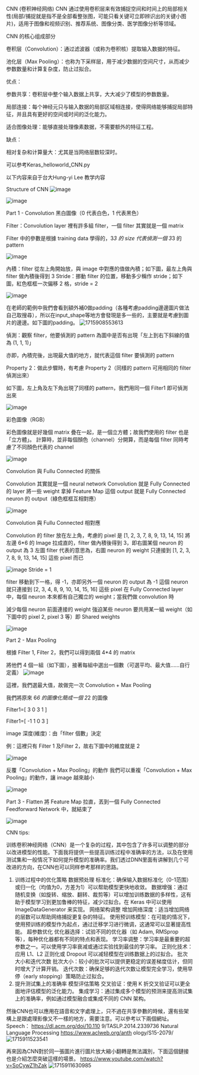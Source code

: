 CNN (卷积神经网络) 
CNN 通过使用卷积层来有效捕捉空间和时间上的局部相关性(局部/捕捉就是指不是全部看整张图，可能只看关键可立即辨识出的关键小图片)，适用于图像和视频识别、推荐系统、图像分类、医学图像分析等领域。

CNN 的核心组成部分

卷积层（Convolution）：通过滤波器（或称为卷积核）提取输入数据的特征。

池化层（Max Pooling）：也称为下采样层，用于减少数据的空间尺寸，从而减少参数数量和计算复杂度，防止过拟合。

优点：

参数共享：卷积层中整个输入数据上共享，大大减少了模型的参数数量。

局部连接：每个神经元只与输入数据的局部区域相连接，使得网络能够捕捉局部特征，并且具有更好的空间或时间的泛化能力。

适合图像处理：能够直接处理像素数据，不需要额外的特征工程。

缺点：

相对复杂和计算量大：尤其是当网络层数较深时。

可以参考Keras_helloworld_CNN.py

以下内容来自于台大Hung-yi Lee 教学内容

Structure of CNN
![image](https://github.com/joycelai140420/MachineLearning/assets/167413809/20036a48-7f1d-44b3-8d17-7f0418046c6c)

![image](https://github.com/joycelai140420/MachineLearning/assets/167413809/9cef23c7-15a0-4c0a-8175-8b15ba1b00cc)

Part 1 - Convolution
黑白圖像（0 代表白色，1 代表黑色）

Filter：Convolution layer 裡有許多組 filter，一個 filter 其實就是一個 matrix

Filter 中的參數是根據 training data 學得的，3*3 的 size 代表偵測一個 3*3 的 pattern

![image](https://github.com/joycelai140420/MachineLearning/assets/167413809/7391d7b5-719b-41de-968a-39b3c8c03a3c)

內積：filter 從左上角開始放，與 image 中對應的值做內積；如下圖，最左上角與 filter 做內積後得到 3
Stride：挪動 filter 的位置，移動多少稱作 stride；如下圖，紅色框框一次偏移 2 格，stride = 2 

![image](https://github.com/joycelai140420/MachineLearning/assets/167413809/ac349693-e83c-45ab-bd34-d0209329f6d3)


在老師的範例中我們會看到額外補0做padding（各種考慮padding邊邊圖片做法自己取搜尋），所以在input_shape等地方會發現是多一些的，主要就是考慮到圖片的邊邊。如下圖的padding。
![1715908553613](https://github.com/joycelai140420/MachineLearning/assets/167413809/abe310b6-bf06-4653-8fc4-70501ae27a6a)



偵測：觀察 filter，他要偵測的 pattern 為圖中是否有出現「左上到右下斜線的值為 (1, 1, 1)」

亦即，內積完後，出現最大值的地方，就代表這個 filter 要偵測的 pattern

Property 2：做此步驟時，有考慮 Property 2（同樣的 pattern 可用相同的 filter 偵測出來）

如下圖，左上角及左下角出現了同樣的 pattern，我們用同一個 Filter1 即可偵測出來

![image](https://github.com/joycelai140420/MachineLearning/assets/167413809/0916115b-edef-4f32-8547-9b1c6cb2c971)

彩色圖像（RGB）

彩色圖像就是好幾個 matrix 疊在一起，是一個立方體；故我們使用的 filter 也是「立方體」。 計算時，並非每個顏色（channel）分開算，而是每個 filter 同時考慮了不同顏色代表的 channel

![image](https://github.com/joycelai140420/MachineLearning/assets/167413809/4279c9ea-fca0-4c45-a67a-a2850d1fc52c)

Convolution 與 Fullu Connected 的關係

Convolution 其實就是一個 neural network
Convolution 就是 Fully Connected 的 layer 將一些 weight 拿掉
Feature Map 這個 output 就是 Fully Connected neuron 的 output（綠色框框互相對應）

![image](https://github.com/joycelai140420/MachineLearning/assets/167413809/712f88f9-2da8-4154-9e60-bc98cef3de9f)

Convolution 與 Fullu Connected 相對應

Convolution 的 filter 放在左上角，考慮的 pixel 是 [1, 2, 3, 7, 8, 9, 13, 14, 15]
將左邊 6*6 的 Image 拉成直的，filter 做內積後得到 3，即右圖某個 neuron 的 output 為 3
左圖 filter 代表的意思為，右圖 neuron 的 weight 只連接到 [1, 2, 3, 7, 8, 9, 13, 14, 15] 這些 pixel 而已

![image](https://github.com/joycelai140420/MachineLearning/assets/167413809/7f3fd091-0830-4e25-adba-151ddb1909f0)
Stride = 1

filter 移動到下一格，得 -1，亦即另外一個 neuron 的 output 為 -1
這個 neuron 就只連接到 [2, 3, 4, 8, 9, 10, 14, 15, 16] 這些 pixel
在 Fully Connected layer 中，每個 neuron 本來都有自己獨立的 weight；當我們做 convolution 時

減少每個 neuron 前面連接的 weight
強迫某些 neuron 要共用某一組 weight（如下圖中的 pixel 2, pixel 3 等）即 Shared weights

![image](https://github.com/joycelai140420/MachineLearning/assets/167413809/da06520c-72fa-4d37-b636-233b90f2d1b2)

Part 2 - Max Pooling

根據 Filter 1, Filter 2，我們可以得到兩個 4*4 的 matrix

將他們 4 個一組（如下圖），接著每組中選出一個數（可選平均、最大值......自行定義）
![image](https://github.com/joycelai140420/MachineLearning/assets/167413809/a8c84889-8a03-46c7-bab8-2b0d25fe7732)

這裡，我們選最大值，故做完一次 Convolution + Max Pooling

我們將原來 6*6 的圖像化簡成一個 2*2 的圖像

Filter1=[ 3 0
         3 1 ]
              
Filter1=[ -1 1
          0  3 ] 


image 深度(維度)：由「filter 個數」決定

例：這裡只有 Filter 1 及Filter 2，故右下圖中的維度就是 2

![image](https://github.com/joycelai140420/MachineLearning/assets/167413809/4ca73371-3718-4a66-a295-e43787e7b287)

反覆「Convolution + Max Pooling」的動作 我們可以重複「Convolution + Max Pooling」的動作，讓 image 越來越小

![image](https://github.com/joycelai140420/MachineLearning/assets/167413809/2e15160a-0b89-425a-ae28-b1f2df54f14d)


Part 3 - Flatten
將 Feature Map 拉直，丟到一個 Fully Connected Feedforward Network 中，就結束了

![image](https://github.com/joycelai140420/MachineLearning/assets/167413809/ce0356f1-233b-4d0b-828e-67e5c823cdde)


CNN tips:

训练卷积神经网络（CNN）是一个复杂的过程，其中包含了许多可以调整的部分以改进模型的性能。下面我将提供一些提高训练过程中准确率的方法，以及在使用测试集和一般情况下如何提升模型的准确率。我们透过DNN里面有讲解到几个可改进的方向，在CNN也可以同样参考那样的思路。

1. 训练过程中的优化策略
   数据预处理
         标准化：确保输入数据标准化（0-1范围）或归一化（均值为0，方差为1）可以帮助模型更快地收敛。
         数据增强：通过随机变换（如旋转、缩放、翻转、裁剪等）可以增加训练数据的多样性，这有助于模型学习到更加鲁棒的特征，减少过拟合。在 Keras 中可以使用                   ImageDataGenerator 来实现。
   网络架构调整
         增加网络深度：适当增加网络的层数可以帮助网络捕捉更复杂的特征。
         使用预训练模型：在可能的情况下，使用预训练的模型作为起点，通过迁移学习进行微调，这通常可以显著提高性能。
   超参数优化
         优化器选择：试验不同的优化器（如 Adam, RMSprop 等），每种优化器都有不同的特点和表现。
         学习率调整：学习率是最重要的超参数之一。可以使用学习率衰减或通过实验找到最佳的学习率。
         正则化技术：应用 L1、L2 正则化或 Dropout 可以减轻模型在训练数据上的过拟合。
   批次大小和迭代次数
         批次大小：较小的批次可以提供更稳定的误差梯度估计，但同时增大了计算开销。
         迭代次数：确保足够的迭代次数让模型完全学习，使用早停（early stopping）策略防止过拟合。
2. 提升测试集上的准确率
   模型评估策略
         交叉验证：使用 K 折交叉验证可以更全面地评估模型的泛化能力。
         集成学习：通过集成多个模型的预测来提高测试集上的准确率，例如通过模型融合或集成不同的 CNN 架构。

然後CNN也可以應用在語音和文字處理上，只不過在共享參數的時候，還有些架構上是跟處理影像又不一樣的地方，需要注意。可以參考以下兩個網址。
Speech：
 https://dl.acm.org/doi/10.110 9/TASLP.2014.2339736
 Natural Language Processing
 https://www.aclweb.org/anth ology/S15-2079/
![1715911523541](https://github.com/joycelai140420/MachineLearning/assets/167413809/b439decf-71d6-43eb-993e-b673909d27c4)

再來因為CNN對於同一張圖片進行圖片放大縮小翻轉是無法識別，下面這個鏈接也是介紹怎麼突破這樣的場景。
https://www.youtube.com/watch?v=SoCywZ1hZak
![1715911630985](https://github.com/joycelai140420/MachineLearning/assets/167413809/1528bf97-6e8e-4204-8f46-7c6f375d177b)


